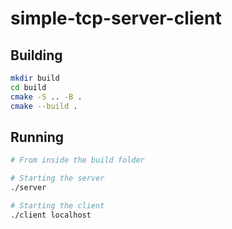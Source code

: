 # simple-tcp-server-client

## Building

```bash
mkdir build
cd build
cmake -S .. -B .
cmake --build .
```

## Running

```bash
# From inside the build folder

# Starting the server
./server

# Starting the client
./client localhost
```
